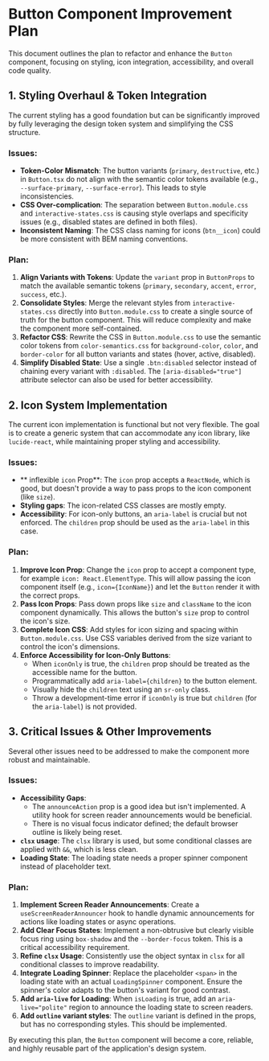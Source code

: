 # Button Component Improvement Plan

This document outlines the plan to refactor and enhance the `Button` component, focusing on styling, icon integration, accessibility, and overall code quality.

## 1. Styling Overhaul & Token Integration

The current styling has a good foundation but can be significantly improved by fully leveraging the design token system and simplifying the CSS structure.

### Issues:

- **Token-Color Mismatch**: The button variants (`primary`, `destructive`, etc.) in `Button.tsx` do not align with the semantic color tokens available (e.g., `--surface-primary`, `--surface-error`). This leads to style inconsistencies.
- **CSS Over-complication**: The separation between `Button.module.css` and `interactive-states.css` is causing style overlaps and specificity issues (e.g., disabled states are defined in both files).
- **Inconsistent Naming**: The CSS class naming for icons (`btn__icon`) could be more consistent with BEM naming conventions.

### Plan:

1.  **Align Variants with Tokens**: Update the `variant` prop in `ButtonProps` to match the available semantic tokens (`primary`, `secondary`, `accent`, `error`, `success`, etc.).
2.  **Consolidate Styles**: Merge the relevant styles from `interactive-states.css` directly into `Button.module.css` to create a single source of truth for the button component. This will reduce complexity and make the component more self-contained.
3.  **Refactor CSS**: Rewrite the CSS in `Button.module.css` to use the semantic color tokens from `color-semantics.css` for `background-color`, `color`, and `border-color` for all button variants and states (hover, active, disabled).
4.  **Simplify Disabled State**: Use a single `.btn:disabled` selector instead of chaining every variant with `:disabled`. The `[aria-disabled="true"]` attribute selector can also be used for better accessibility.

## 2. Icon System Implementation

The current icon implementation is functional but not very flexible. The goal is to create a generic system that can accommodate any icon library, like `lucide-react`, while maintaining proper styling and accessibility.

### Issues:

- ** inflexible `icon` Prop**: The `icon` prop accepts a `ReactNode`, which is good, but doesn't provide a way to pass props to the icon component (like `size`).
- **Styling gaps**: The icon-related CSS classes are mostly empty.
- **Accessibility**: For icon-only buttons, an `aria-label` is crucial but not enforced. The `children` prop should be used as the `aria-label` in this case.

### Plan:

1.  **Improve Icon Prop**: Change the `icon` prop to accept a component type, for example `icon: React.ElementType`. This will allow passing the icon component itself (e.g., `icon={IconName}`) and let the `Button` render it with the correct props.
2.  **Pass Icon Props**: Pass down props like `size` and `className` to the icon component dynamically. This allows the button's `size` prop to control the icon's size.
3.  **Complete Icon CSS**: Add styles for icon sizing and spacing within `Button.module.css`. Use CSS variables derived from the size variant to control the icon's dimensions.
4.  **Enforce Accessibility for Icon-Only Buttons**:
    - When `iconOnly` is true, the `children` prop should be treated as the accessible name for the button.
    - Programmatically add `aria-label={children}` to the button element.
    - Visually hide the `children` text using an `sr-only` class.
    - Throw a development-time error if `iconOnly` is true but `children` (for the `aria-label`) is not provided.

## 3. Critical Issues & Other Improvements

Several other issues need to be addressed to make the component more robust and maintainable.

### Issues:

- **Accessibility Gaps**:
  - The `announceAction` prop is a good idea but isn't implemented. A utility hook for screen reader announcements would be beneficial.
  - There is no visual focus indicator defined; the default browser outline is likely being reset.
- **`clsx` usage**: The `clsx` library is used, but some conditional classes are applied with `&&`, which is less clean.
- **Loading State**: The loading state needs a proper spinner component instead of placeholder text.

### Plan:

1.  **Implement Screen Reader Announcements**: Create a `useScreenReaderAnnouncer` hook to handle dynamic announcements for actions like loading states or async operations.
2.  **Add Clear Focus States**: Implement a non-obtrusive but clearly visible focus ring using `box-shadow` and the `--border-focus` token. This is a critical accessibility requirement.
3.  **Refine `clsx` Usage**: Consistently use the object syntax in `clsx` for all conditional classes to improve readability.
4.  **Integrate Loading Spinner**: Replace the placeholder `<span>` in the loading state with an actual `LoadingSpinner` component. Ensure the spinner's color adapts to the button's variant for good contrast.
5.  **Add `aria-live` for Loading**: When `isLoading` is true, add an `aria-live="polite"` region to announce the loading state to screen readers.
6.  **Add `outline` variant styles**: The `outline` variant is defined in the props, but has no corresponding styles. This should be implemented.

By executing this plan, the `Button` component will become a core, reliable, and highly reusable part of the application's design system.
